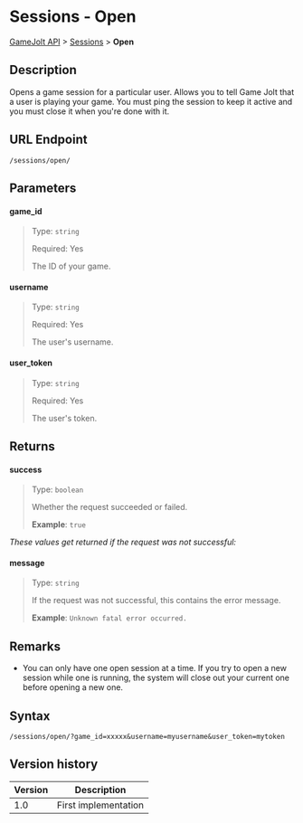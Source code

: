 # Sessions - Open

[GameJolt API](../../index.md) > [Sessions](index.md) > __Open__

## Description

Opens a game session for a particular user. Allows you to tell Game Jolt that a user is playing your game. You must ping the session to keep it active and you must close it when you're done with it. 

## URL Endpoint

```
/sessions/open/
```

## Parameters

#### game_id
> Type: `string`
>
> Required: Yes
>
> The ID of your game.

#### username
> Type: `string`
>
> Required: Yes
>
> The user's username.

#### user_token
> Type: `string`
>
> Required: Yes
>
> The user's token.

## Returns

#### success
> Type: `boolean`
>
> Whether the request succeeded or failed.
>
> __Example__: `true`

_These values get returned if the request was not successful:_

#### message
> Type: `string`
>
> If the request was not successful, this contains the error message.
>
> __Example__: `Unknown fatal error occurred.`

## Remarks

- You can only have one open session at a time. If you try to open a new session while one is running, the system will close out your current one before opening a new one.

## Syntax

```
/sessions/open/?game_id=xxxxx&username=myusername&user_token=mytoken
```

## Version history

Version		 | Description
---			 | ---
1.0			 | First implementation